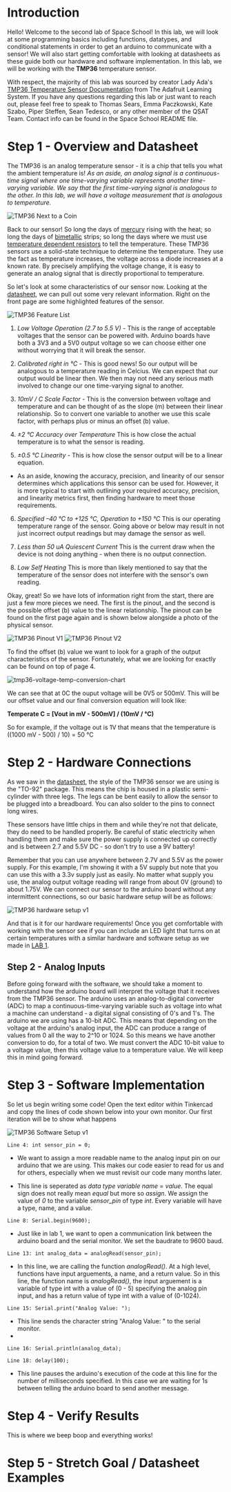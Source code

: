 # Introduction

Hello! Welcome to the second lab of Space School! In this lab, we will look at some programming basics including functions, datatypes, and conditional statements in order to get an arduino to communicate with a sensor! We will also start getting comfortable with looking at datasheets as these guide both our hardware and software implementation. In this lab, we will be working with the **TMP36** temperature sensor.

With respect, the majority of this lab was sourced by creator Lady Ada's [TMP36 Temperature Sensor Documentation](https://cdn-learn.adafruit.com/downloads/pdf/tmp36-temperature-sensor.pdf) from The Adafruit Learning System. If you have any questions regarding this lab or just want to reach out, please feel free to speak to Thomas Sears, Emma Paczkowski, Kate Szabo, Piper Steffen, Sean Tedesco, or any other member of the QSAT Team. Contact info can be found in the Space School README file. 

# Step 1 - Overview and Datasheet 
The TMP36 is an analog temperature sensor - it is a chip that tells you what the ambient temperature is! *As an aside, an analog signal is a continuous-time signal where one time-varying variable represents another time-varying variable. We say that the first time-varying signal is analogous to the other. In this lab, we will have a  voltage measurement that is analogous to temperature.*

![TMP36 Next to a Coin](https://github.com/queens-satellite-team/Space-School/blob/01efedf88740647ccd69433bf9f45f66f0af0abe/lab2/lab2-images/tmp36-overview.jpeg)

Back to our sensor! So long the days of [mercury](https://en.wikipedia.org/wiki/Mercury-in-glass_thermometer) rising with the heat; so long the days of [bimetallic](https://en.wikipedia.org/wiki/Bimetallic_strip) strips; so long the days where we must use [temperature dependent resistors](https://en.wikipedia.org/wiki/Thermistor) to tell the temperature. These TMP36 sensors use a solid-state technique to determine the temperature. They use the fact as temperature increases, the voltage across a diode increases at a known rate. By precisely amplifying the voltage change, it is easy to generate an analog signal that is directly proportional to temperature.

So let's look at some characteristics of our sensor now. Looking at the [datasheet](https://cdn-learn.adafruit.com/assets/assets/000/010/131/original/TMP35_36_37.pdf), we can pull out some very relevant information. Right on the front page are some highlighted features of the sensor.

![TMP36 Feature List](https://github.com/queens-satellite-team/Space-School/blob/7a96f4cc5526eacf4cb35bf12e6b0ef8bec684fd/lab2/lab2-images/tmp36-features.png)

1. *Low Voltage Operation (2.7 to 5.5 V)* - This is the range of acceptable voltages that the sensor can be powered with. Arduino boards have both a 3V3 and a 5V0 output voltage so we can choose either one without worrying that it will break the sensor. 

2. *Calibrated right in °C* - This is good news! So our output will be analogous to a temperature reading in Celcius. We can expect that our output would be linear then. We then may not need any serious math involved to change our one time-varying signal to another. 

3. *10mV / C Scale Factor* - This is the conversion between voltage and temperature and can be thought of as the slope (m) between their linear relationship. So to convert one variable to another we use this scale factor, with perhaps plus or minus an offset (b) value. 

4. *±2 °C Accuracy over Temperature* This is how close the actual temperature is to what the sensor is reading. 

5. *±0.5 °C Linearity* - This is how close the sensor output will be to a linear equation. 

- As an aside, knowing the accuracy, precision, and linearity of our sensor determines which applications this sensor can be used for. However, it is more typical to start with outlining your required accuracy, precision, and linearity metrics first, then finding hardware to meet those requirements. 

6. *Specified –40 °C to +125 °C, Operation to +150 °C* This is our operating temperature range of the sensor. Going above or below may result in not just incorrect output readings but may damage the sensor as well. 

7. *Less than 50 uA Quiescent Current* This is the current draw when the device is not doing anything - when there is no output connection. 

8. *Low Self Heating* This is more than likely mentioned to say that the temperature of the sensor does not interfere with the sensor's own reading. 

Okay, great! So we have lots of information right from the start, there are just a few more pieces we need. The first is the pinout, and the second is the possible offset (b) value to the linear relationship. The pinout can be found on the first page again and is shown below alongside a photo of the physical sensor. 

![TMP36 Pinout V1](https://github.com/queens-satellite-team/Space-School/blob/bb1df16b5dcc6b585fb614fad82e5aceec367c11/lab2/lab2-images/tmp36-pinout-v1.png) ![TMP36 Pinout V2](https://github.com/queens-satellite-team/Space-School/blob/bb1df16b5dcc6b585fb614fad82e5aceec367c11/lab2/lab2-images/tmp36-pinout-v2.png)

To find the offset (b) value we want to look for a graph of the output characteristics of the sensor. Fortunately, what we are looking for exactly can be found on top of page 4. 

![tmp36-voltage-temp-conversion-chart](https://github.com/queens-satellite-team/Space-School/blob/85e73e4f4b51446189f5e0e27c2e8949096455b9/lab2/lab2-images/tmp36-voltage-temp-conversion-chart.png)

We can see that at 0C the ouput voltage will be 0V5 or 500mV. This will be our offset value and our final conversion equation will look like:

**Temperate C = [Vout in mV - 500mV] / (10mV / °C)** 

So for example, if the voltage out is 1V that means that the temperature is ((1000 mV - 500) / 10) = 50 °C

# Step 2 - Hardware Connections 
As we saw in the [datasheet](https://cdn-learn.adafruit.com/assets/assets/000/010/131/original/TMP35_36_37.pdf), the style of the TMP36 sensor we are using is the "TO-92" package. This means the chip is housed in a plastic semi-cylinder with three legs. The legs can be bent easily to allow the sensor to be plugged into a breadboard. You can also solder to the pins to connect long wires. 

These sensors have little chips in them and while they're not that delicate, they do need to be handled properly. Be careful of static electricity when handling them and make sure the power supply is connected up correctly and is between 2.7 and 5.5V DC - so don't try to use a 9V battery!

Remember that you can use anywhere between 2.7V and 5.5V as the power supply. For this example, I'm showing it with a 5V supply but note that you can use this with a 3.3v supply just as easily. No matter what supply you use, the analog output voltage reading will range from about 0V (ground) to about 1.75V. We can connect our sensor to the arduino board without any intermittent connections, so our basic hardware setup will be as follows: 

![TMP36 hardware setup v1](https://github.com/queens-satellite-team/Space-School/blob/b5f909abff8ab9da178e1989abed70ed6fba3ad8/lab2/lab2-images/tmp36-hw-setup-v1.0.png)

And that is it for our hardware requirements! Once you get comfortable with working with the sensor see if you can include an LED light that turns on at certain temperatures with a similar hardware and software setup as we made in [LAB 1](https://github.com/queens-satellite-team/Space-School/tree/main/lab1). 

## Step 2 - Analog Inputs
Before going forward with the software, we should take a moment to understand how the arduino board will interpret the voltage that it receives from the TMP36 sensor. The arduino uses an analog-to-digital converter (ADC) to map a continuous-time-varying variable such as voltage into what a machine can understand - a digital signal consisting of 0's and 1's. The arduino we are using has a 10-bit ADC. This means that depending on the voltage at the arduino's analog input, the ADC can produce a range of values from 0 all the way to 2^10 or 1024. So this means we have another conversion to do, for a total of two. We must convert the ADC 10-bit value to a voltage value, then this voltage value to a temperature value. We will keep this in mind going forward. 

# Step 3 - Software Implementation 
So let us begin writing some code! Open the text editor within Tinkercad and copy the lines of code shown below into your own monitor. Our first iteration will be to show what happens 

![TMP36 Software Setup v1](https://github.com/queens-satellite-team/Space-School/blob/30fa3adc33bb848d88b189a41a39b36e814525b6/lab2/lab2-images/tmp36-sw-setup-v1.0.png)

`Line 4: int sensor_pin = 0;`
- We want to assign a more readable name to the analog input pin on our arduino that we are using. This makes our code easier to read for us and for others, especially when we must revisit our code many months later. 

- This line is seperated as *data type* *variable name* = *value*. The equal sign does not really mean *equal* but more so *assign*. We assign the value of *0* to the variable *sensor_pin* of type *int*. Every variable will have a type, name, and a value. 
  
`Line 8: Serial.begin(9600);`
- Just like in lab 1, we want to open a communication link between the arduino board and the serial monitor. We set the baudrate to 9600 baud.

`Line 13: int analog_data = analogRead(sensor_pin);`
- In this line, we are calling the function *analogRead()*. At a high level, functions have input arguements, a name, and a return value. So in this line, the function name is *analogRead()*, the input arguement is a variable of type int with a value of (0 - 5) specifying the analog pin input, and has a return value of type int with a value of (0-1024). 

`Line 15: Serial.print("Analog Value: ");` 
 - This line sends the character string "Analog Value: " to the serial monitor.
 - 
`Line 16: Serial.println(analog_data);`

  
`Line 18: delay(100);` 
- This line pauses the arduino's execution of the code at this line for the number of milliseconds specified. In this case we are waiting for 1s between telling the arduino board to send another message.

# Step 4 - Verify Results 
This is where we beep boop and everything works! 

# Step 5 - Stretch Goal / Datasheet Examples 


